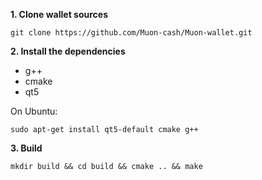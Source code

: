 **1. Clone wallet sources**

```
git clone https://github.com/Muon-cash/Muon-wallet.git
```

**2. Install the dependencies**
- g++
- cmake
- qt5

On Ubuntu:
```
sudo apt-get install qt5-default cmake g++
```

**3. Build**

```
mkdir build && cd build && cmake .. && make
```
